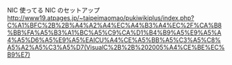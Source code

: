 NIC 使ってる
NIC のセットアップ
http://www19.atpages.jp/~taipeimaomao/pukiwikiplus/index.php?C%A1%BFC%2B%2B%A4%A2%A4%EC%A4%B3%A4%EC%2F%CA%B8%BB%FA%A5%B3%A1%BC%A5%C9%CA%D1%B4%B9%A5%E9%A5%A4%A5%D6%A5%E9%A5%EAICU%A4%CE%A5%BB%A5%C3%A5%C8%A5%A2%A5%C3%A5%D7(VisualC%2B%2B%202005%A4%CE%BE%EC%B9%E7)
